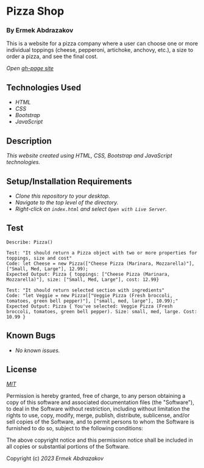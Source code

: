 # Pizza Shop

<h3>By Ermek Abdrazakov</h3>

<p>This is a website for a pizza company where a user can choose one or more individual toppings (cheese, pepperoni, artichoke, anchovy, etc.), a size to order a pizza, and see the final cost.</p>

_Open [gh-page site]()_

## Technologies Used
* _HTML_
* _CSS_
* _Bootstrap_
* _JavaScript_

## Description

_This website created  using HTML, CSS, Bootstrap and JavaScript technologies._

## Setup/Installation Requirements

* _Clone this repository to your desktop._
* _Navigate to the top level of the directory._
* _Right-click on `index.html` and select `Open with Live Server`._

## Test

```
Describe: Pizza()

Test: "It should return a Pizza object with two or more properties for toppings, size and cost"
Code: let Cheese = new Pizza(["Cheese Pizza (Marinara, Mozzarella)"], ["Small, Med, Large"], 12.99);
Expected Output: Pizza { toppings: ["Cheese Pizza (Marinara, Mozzarella)"], size: ["Small, Med, Large"], cost: 12.99}

Test: "It should return selected section with ingredients"
Code: "let Veggie = new Pizza(["Veggie Pizza (Fresh broccoli, tomatoes, green bell pepper)"], ["small, med, large"], 10.99);"
Expected Output: Pizza { You've selected: Veggie Pizza (Fresh broccoli, tomatoes, green bell pepper). Size: small, med, large. Cost: 10.99 }

```

## Known Bugs
* _No known issues._

## License

_[MIT](https://en.wikipedia.org/wiki/MIT_License)_

Permission is hereby granted, free of charge, to any person obtaining a copy
of this software and associated documentation files (the "Software"), to deal
in the Software without restriction, including without limitation the rights
to use, copy, modify, merge, publish, distribute, sublicense, and/or sell
copies of the Software, and to permit persons to whom the Software is
furnished to do so, subject to the following conditions:

The above copyright notice and this permission notice shall be included in all
copies or substantial portions of the Software.

Copyright (c) _2023_ _Ermek Abdrazakov_